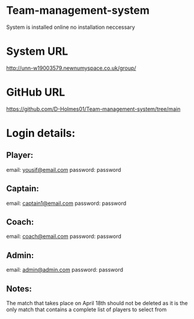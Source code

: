 # Team-management-system
System is installed online no installation neccessary

System URL
==============
http://unn-w19003579.newnumyspace.co.uk/group/

GitHub URL
==============
https://github.com/D-Holmes01/Team-management-system/tree/main

Login details:
==============

Player:
-------
email: yousif@email.com
password: password

Captain:
-------
email: captain1@email.com
password: password

Coach:
-------
email: coach@email.com
password: password

Admin:
-------
email: admin@admin.com 
password: password

Notes:
------
The match that takes place on April 18th should not be deleted as it is the only match that contains a complete list of players to select from
